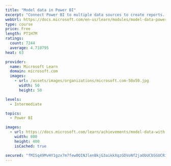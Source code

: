 ```yaml
---
title: "Model data in Power BI"
excerpt: "Connect Power BI to multiple data sources to create reports. Define the relationship between your data sources."
webUrl: https://docs.microsoft.com/en-us/learn/modules/model-data-power-bi/
type: course
price: Free
length: PT1H7M
ratings:
  count: 7244
  average: 4.710795
heat: 63

provider:
  name: Microsoft Learn
  domain: microsoft.com
  images:
    - url: /assets/images/organizations/microsoft.com-50x50.jpg
      width: 50
      height: 50

levels:
  - Intermediate

topics:
  - Power BI

images:
  - url: https://docs.microsoft.com/learn/achievements/model-data-with-power-bi-desktop-social.png
    width: 800
    height: 400
    isCached: true

secured: "fMISq49MvHY1gzx7m7few0QINJlenBkjG3aikkXqzGDVoNf2jaObUCbSGUCRiRAzV8afOIY4jZdXerW6qVpJgL8o0LjRapaAmaL6aLC+SxYDivREloSJdJlwNb76JUgblbr2eEcKhNltUtpX/pIGSwmq1WdL/Btf5xh4+rsfoXVtW+W5aCeROkYusLxrwuzs1+6coj0nPN/k0SHzOQQQyQISjk9DrDeKUugsefEjM+cS3qxZbZrb4LbDvuHx5omWM5vJhazUgDeaA7814G0cbprks9YCDG3I7Rj2xtd3ZVF70GS4S/5GDMgZREbLtVf9CWp6/57wvu1F0PN9Uou164+31pGL6o4P1EQk6VYIFCj80I0YV/mWBz/6VIrzVMkwok6T9seTay5TvOzeKZLU55YNoHYScOZKsiFbZPlkRn4=;qM+s1k0Vwq2/ZyA/0if7Rg=="
---
```


